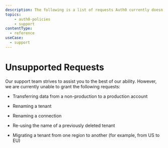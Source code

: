 ```yaml
---
description: The following is a list of requests Auth0 currently doesn't support.
topics:
    - auth0-policies
    - support
contentType:
  - reference
useCase:
  - support
---
```


# Unsupported Requests

Our support team strives to assist you to the best of our ability. However, we are currently unable to grant the following requests:

* Transferring data from a non-production to a production account

* Renaming a tenant

* Renaming a connection

* Re-using the name of a previously deleted tenant

* Migrating a tenant from one region to another (for example, from US to EU)
